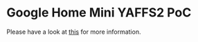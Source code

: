 # Google Home Mini YAFFS2 PoC

Please have a look at [this](https://courk.cc/running-custom-code-google-home-mini-part2) for more information.
